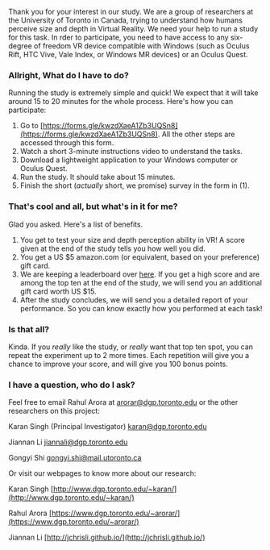 Thank you for your interest in our study. We are a group of researchers at the University of Toronto in Canada, trying to understand how humans perceive size and depth in Virtual Reality. We need your help to run a study for this task. In rder to participate, you need to have access to any six-degree of freedom VR device compatible with Windows (such as Oculus Rift, HTC Vive, Vale Index, or Windows MR devices) or an Oculus Quest.

### Allright, What do I have to do?

Running the study is extremely simple and quick! We expect that it will take around 15 to 20 minutes for the whole process. Here's how you can participate:

1. Go to [https://forms.gle/kwzdXaeA1Zb3UQSn8](https://forms.gle/kwzdXaeA1Zb3UQSn8). All the other steps are accessed through this form.
2. Watch a short 3-minute instructions video to understand the tasks.
3. Download a lightweight application to your Windows computer or Oculus Quest.
4. Run the study. It should take about 15 minutes.
5. Finish the short (_actually_ short, we promise) survey in the form in (1).

### That's cool and all, but what's in it for me?

Glad you asked. Here's a list of benefits.

1. You get to test your size and depth perception ability in VR! A score given at the end of the study tells you how well you did.
2. You get a US $5 amazon.com (or equivalent, based on your preference) gift card.
3. We are keeping a leaderboard over [here](https://dgp.toronto.edu/~arorar/leaderboard.htm). If you get a high score and are among the top ten at the end of the study, we will send you an additional gift card worth US $15.
4. After the study concludes, we will send you a detailed report of your performance. So you can know exactly how you performed at each task!

### Is that all?

Kinda. If you _really_ like the study, or _really_ want that top ten spot, you can repeat the experiment up to 2 more times. Each repetition will give you a chance to improve your score, and will give you 100 bonus points.

### I have a question, who do I ask?

Feel free to email Rahul Arora at [arorar@dgp.toronto.edu](mailto:arorar@dgp.toronto.edu) or the other researchers on this project:

Karan Singh (Principal Investigator) [karan@dgp.toronto.edu](mailto:karan@dgp.toronto.edu)

Jiannan Li [jiannali@dgp.toronto.edu](mailto:jiannanli@dgp.toronto.edu)

Gongyi Shi [gongyi.shi@mail.utoronto.ca](mailto:gongyi.shi@mail.utoronto.ca)


Or visit our webpages to know more about our research:

Karan Singh [http://www.dgp.toronto.edu/~karan/](http://www.dgp.toronto.edu/~karan/)

Rahul Arora [https://www.dgp.toronto.edu/~arorar/](https://www.dgp.toronto.edu/~arorar/)

Jiannan Li [http://jchrisli.github.io/](http://jchrisli.github.io/)
